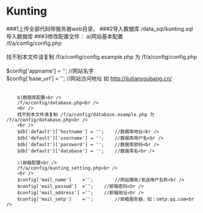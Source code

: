 Kunting
=======

###1上传全部代码带服务器web目录，
###2导入数据库
		/data_sql/kunting.sql 导入数据库
###3修改配置文件：
		a)网站基本配置<br />
		/f/a/config/config.php<br />
		<br /> 
		找不到本文件请复制 /f/a/config/config.example.php 为 /f/a/config/config.php<br />
		<br />
		$config['appname'] = ''; 		//网站名字<br />
		$config['base_url']	= '';		//网站访问地址 如 http://jiutianyoubang.cn/<br />
		<br />

		b)数据库配置<br />
		/f/a/config/database.php<br />
		<br />
		找不到本文件请复制 /f/a/config/database.example.php 为 /f/a/config/database.php<br />
		<br />
		$db['default']['hostname'] = '';	//数据库地址<br />
		$db['default']['username'] = '';	//数据库用户名<br />
		$db['default']['password'] = '';	//数据库密码<br />
		$db['default']['database'] = '';	//数据库名<br />

		c)邮箱配置<br />
		/f/a/config/kunting_setting.php<br />
		<br />
		$config['mail_name']	='';		//网站接收/发送用户名称<br />
		$config['mail_passwd']	='';	//邮箱密码<br />
		$config['mail_address']	='';	//邮箱地址<br />
		$config['mail_smtp']	=''; 		//邮箱服务器，如：smtp.qq.com<br />
